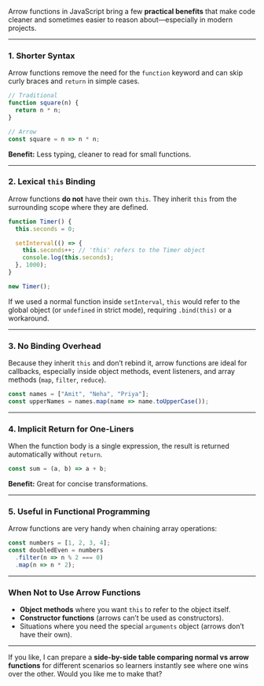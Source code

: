 Arrow functions in JavaScript bring a few **practical benefits** that make code cleaner and sometimes easier to reason about—especially in modern projects.

---

### **1. Shorter Syntax**

Arrow functions remove the need for the `function` keyword and can skip curly braces and `return` in simple cases.

```js
// Traditional
function square(n) {
  return n * n;
}

// Arrow
const square = n => n * n;
```

**Benefit:** Less typing, cleaner to read for small functions.

---

### **2. Lexical `this` Binding**

Arrow functions **do not** have their own `this`.
They inherit `this` from the surrounding scope where they are defined.

```js
function Timer() {
  this.seconds = 0;

  setInterval(() => {
    this.seconds++; // 'this' refers to the Timer object
    console.log(this.seconds);
  }, 1000);
}

new Timer();
```

If we used a normal function inside `setInterval`, `this` would refer to the global object (or `undefined` in strict mode), requiring `.bind(this)` or a workaround.

---

### **3. No Binding Overhead**

Because they inherit `this` and don’t rebind it, arrow functions are ideal for callbacks, especially inside object methods, event listeners, and array methods (`map`, `filter`, `reduce`).

```js
const names = ["Amit", "Neha", "Priya"];
const upperNames = names.map(name => name.toUpperCase());
```

---

### **4. Implicit Return for One-Liners**

When the function body is a single expression, the result is returned automatically without `return`.

```js
const sum = (a, b) => a + b;
```

**Benefit:** Great for concise transformations.

---

### **5. Useful in Functional Programming**

Arrow functions are very handy when chaining array operations:

```js
const numbers = [1, 2, 3, 4];
const doubledEven = numbers
  .filter(n => n % 2 === 0)
  .map(n => n * 2);
```

---

### **When Not to Use Arrow Functions**

* **Object methods** where you want `this` to refer to the object itself.
* **Constructor functions** (arrows can’t be used as constructors).
* Situations where you need the special `arguments` object (arrows don’t have their own).

---

If you like, I can prepare a **side-by-side table comparing normal vs arrow functions** for different scenarios so learners instantly see where one wins over the other. Would you like me to make that?
